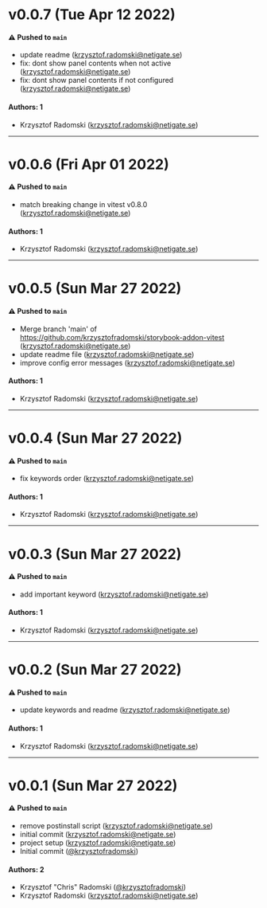 # v0.0.7 (Tue Apr 12 2022)

#### ⚠️ Pushed to `main`

- update readme (krzysztof.radomski@netigate.se)
- fix: dont show panel contents when not active (krzysztof.radomski@netigate.se)
- fix: dont show panel contents if not configured (krzysztof.radomski@netigate.se)

#### Authors: 1

- Krzysztof Radomski (krzysztof.radomski@netigate.se)

---

# v0.0.6 (Fri Apr 01 2022)

#### ⚠️ Pushed to `main`

- match breaking change in vitest v0.8.0 (krzysztof.radomski@netigate.se)

#### Authors: 1

- Krzysztof Radomski (krzysztof.radomski@netigate.se)

---

# v0.0.5 (Sun Mar 27 2022)

#### ⚠️ Pushed to `main`

- Merge branch 'main' of https://github.com/krzysztofradomski/storybook-addon-vitest (krzysztof.radomski@netigate.se)
- update readme file (krzysztof.radomski@netigate.se)
- improve config error messages (krzysztof.radomski@netigate.se)

#### Authors: 1

- Krzysztof Radomski (krzysztof.radomski@netigate.se)

---

# v0.0.4 (Sun Mar 27 2022)

#### ⚠️ Pushed to `main`

- fix keywords order (krzysztof.radomski@netigate.se)

#### Authors: 1

- Krzysztof Radomski (krzysztof.radomski@netigate.se)

---

# v0.0.3 (Sun Mar 27 2022)

#### ⚠️ Pushed to `main`

- add important keyword (krzysztof.radomski@netigate.se)

#### Authors: 1

- Krzysztof Radomski (krzysztof.radomski@netigate.se)

---

# v0.0.2 (Sun Mar 27 2022)

#### ⚠️ Pushed to `main`

- update keywords and readme (krzysztof.radomski@netigate.se)

#### Authors: 1

- Krzysztof Radomski (krzysztof.radomski@netigate.se)

---

# v0.0.1 (Sun Mar 27 2022)

#### ⚠️ Pushed to `main`

- remove postinstall script (krzysztof.radomski@netigate.se)
- initial commit (krzysztof.radomski@netigate.se)
- project setup (krzysztof.radomski@netigate.se)
- Initial commit ([@krzysztofradomski](https://github.com/krzysztofradomski))

#### Authors: 2

- Krzysztof "Chris" Radomski ([@krzysztofradomski](https://github.com/krzysztofradomski))
- Krzysztof Radomski (krzysztof.radomski@netigate.se)
